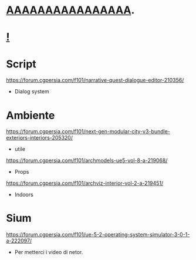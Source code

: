 # [AAAAAAAAAAAAAAAA](pornhub.com).
# [!](https://arfc.github.io/manual/guides/git-lfs)

# Script
https://forum.cgpersia.com/f101/narrative-quest-dialogue-editor-210356/
-	Dialog system

# Ambiente
https://forum.cgpersia.com/f101/next-gen-modular-city-v3-bundle-exteriors-interiors-205320/
-	utile

https://forum.cgpersia.com/f101/archmodels-ue5-vol-8-a-219068/
-	Props

https://forum.cgpersia.com/f101/archviz-interior-vol-2-a-219451/
-	Indoors

# Sium 

https://forum.cgpersia.com/f101/ue-5-2-operating-system-simulator-3-0-1-a-222097/
-	Per metterci i video di netor.